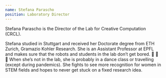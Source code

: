 ```yaml
---
name: Stefana Parascho
position: Laboratory Director
---
```

Stefana Parascho is the Director of the Lab for Creative Computation (CRCL).

Stefana studied in Stuttgart and received her Doctorate degree from ETH Zurich, Gramazio Kohler Research. She is an Assistant Professor at EPFL and makes sure that the robots and students in the lab don’t get bored. 💃 🤖 🕺 When she’s not in the lab, she is probably in a dance class or travelling (except during pandemics). She fights to see more recognition for women in STEM fields and hopes to never get stuck on a fixed research idea.